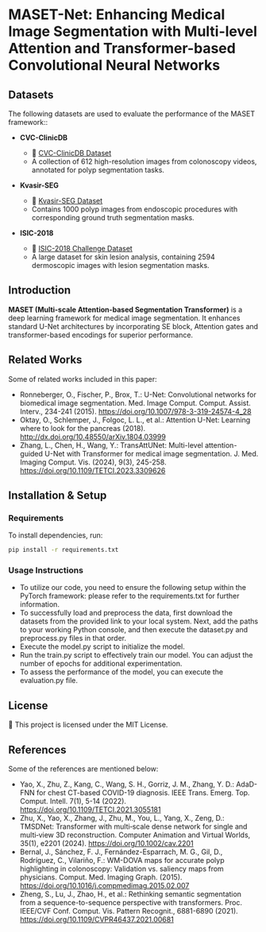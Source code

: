 # **MASET-Net: Enhancing Medical Image Segmentation with Multi-level Attention and Transformer-based Convolutional Neural Networks**  

## **Datasets**  
The following datasets are used to evaluate the performance of the MASET framework::  

- **CVC-ClinicDB**  
  - 📂 [CVC-ClinicDB Dataset](https://www.kaggle.com/datasets/sjhuang26/cvcclinicdb)  
  - A collection of 612 high-resolution images from colonoscopy videos, annotated for polyp segmentation tasks.  

- **Kvasir-SEG**  
  - 📂 [Kvasir-SEG Dataset](https://www.kaggle.com/datasets/andrewmvd/kvasir-seg)  
  - Contains 1000 polyp images from endoscopic procedures with corresponding ground truth segmentation masks.  

- **ISIC-2018**  
  - 📂 [ISIC-2018 Challenge Dataset](https://challenge2018.isic-archive.com/)  
  - A large dataset for skin lesion analysis, containing 2594 dermoscopic images with lesion segmentation masks.  

## **Introduction**  
**MASET (Multi-scale Attention-based Segmentation Transformer)** is a deep learning framework for medical image segmentation. It enhances standard U-Net architectures by incorporating SE block, Attention gates and transformer-based encodings for superior performance.  

## **Related Works**
Some of related works included in this paper:
- Ronneberger, O., Fischer, P., Brox, T.: U-Net: Convolutional networks for biomedical image segmentation. Med. Image Comput. Comput. Assist. Interv., 234-241 (2015). https://doi.org/10.1007/978-3-319-24574-4_28
- Oktay, O., Schlemper, J., Folgoc, L. L., et al.: Attention U-Net: Learning where to look for the pancreas (2018). http://dx.doi.org/10.48550/arXiv.1804.03999
- Zhang, L., Chen, H., Wang, Y.: TransAttUNet: Multi-level attention-guided U-Net with Transformer for medical image segmentation. J. Med. Imaging Comput. Vis. (2024), 9(3), 245-258. https://doi.org/10.1109/TETCI.2023.3309626

## **Installation & Setup**  

### **Requirements**  
To install dependencies, run:  

```bash
pip install -r requirements.txt
```
### **Usage Instructions**
- To utilize our code, you need to ensure the following setup within the PyTorch framework: please refer to the requirements.txt for further information.
- To successfully load and preprocess the data, first download the datasets from the provided link to your local system. Next, add the paths to your working Python console, and then execute the dataset.py and preprocess.py files in that order.
- Execute the model.py script to initialize the model.
- Run the train.py script to effectively train our model. You can adjust the number of epochs for additional experimentation.
- To assess the performance of the model, you can execute the evaluation.py file.
  
## **License**
📜 This project is licensed under the MIT License.

## **References**
Some of the references are mentioned below:
- Yao, X., Zhu, Z., Kang, C., Wang, S. H., Gorriz, J. M., Zhang, Y. D.: AdaD-FNN for chest CT-based COVID-19 diagnosis. IEEE Trans. Emerg. Top. Comput. Intell. 7(1), 5-14 (2022). https://doi.org/10.1109/TETCI.2021.3055181
- Zhu, X., Yao, X., Zhang, J., Zhu, M., You, L., Yang, X., Zeng, D.: TMSDNet: Transformer with multi‐scale dense network for single and multi‐view 3D reconstruction. Computer Animation and Virtual Worlds, 35(1), e2201 (2024). https://doi.org/10.1002/cav.2201
- Bernal, J., Sánchez, F. J., Fernández-Esparrach, M. G., Gil, D., Rodríguez, C., Vilariño, F.: WM-DOVA maps for accurate polyp highlighting in colonoscopy: Validation vs. saliency maps from physicians. Comput. Med. Imaging Graph. (2015). https://doi.org/10.1016/j.compmedimag.2015.02.007
- Zheng, S., Lu, J., Zhao, H., et al.: Rethinking semantic segmentation from a sequence-to-sequence perspective with transformers. Proc. IEEE/CVF Conf. Comput. Vis. Pattern Recognit., 6881-6890 (2021). https://doi.org/10.1109/CVPR46437.2021.00681

